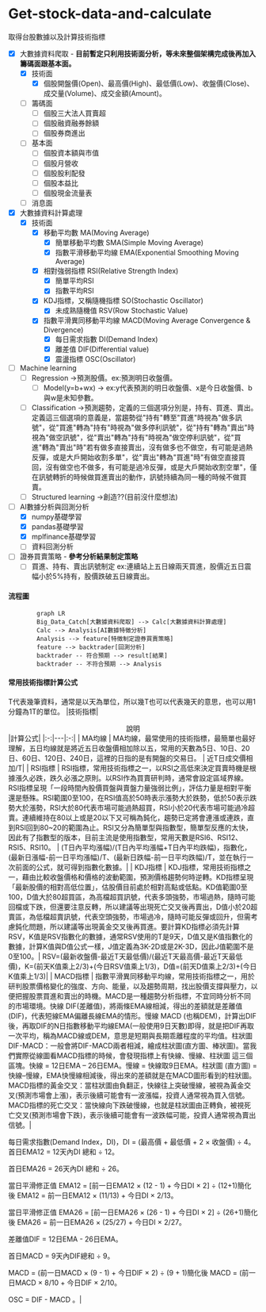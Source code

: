 # Get-stock-data-and-calculate
取得台股數據以及計算技術指標
- [x] 大數據資料爬取 - **目前暫定只利用技術面分析，等未來整個架構完成後再加入籌碼面跟基本面。**
  - [x] 技術面 
    - [x] 個股開盤價(Open)、最高價(High)、最低價(Low)、收盤價(Close)、成交量(Volume)、成交金額(Amount)。
  - [ ] 籌碼面
    - [ ] 個股三大法人買賣超
    - [ ] 個股融資融券餘額
    - [ ] 個股券商進出
  - [ ] 基本面
    - [ ] 個股資本額與市值
    - [ ] 個股月營收
    - [ ] 個股股利配發
    - [ ] 個股本益比
    - [ ] 個股現金流量表 
  - [ ] 消息面 
- [x] 大數據資料計算處理
  - [x] 技術面
    - [x] 移動平均數 MA(Moving Average)
      - [x] 簡單移動平均數 SMA(Simple Moving Average)
      - [x] 指數平滑移動平均線 EMA(Exponential Smoothing Moving Average)
    - [x] 相對強弱指標 RSI(Relative Strength Index)
      - [x] 簡單平均RSI
      - [x] 指數平均RSI
    - [x] KDJ指標，又稱隨機指標 SO(Stochastic Oscillator)
      - [x] 未成熟隨機值 RSV(Row Stochastic Value)
    - [x] 指數平滑異同移動平均線 MACD(Moving Average Convergence & Divergence)
      - [x] 每日需求指數 DI(Demand Index)
      - [x] 離差值 DIF(Differential value)
      - [x] 震盪指標 OSC(Oscillator)
- [ ] Machine learning
  - [ ] Regression ->預測股價。ex:預測明日收盤價。
    - [ ] Model(y=b+wx) -> ex:y代表預測的明日收盤價、x是今日收盤價、b與w是未知參數。
  - [ ] Classification ->預測趨勢，定義的三個選項分別是，持有、買進、賣出。定義這三個選項的意義是，當趨勢從"持有"轉至"買進"時視為"做多訊號"，從"買進"轉為"持有"時視為"做多停利訊號"，從"持有"轉為"賣出"時視為"做空訊號"，從"賣出"轉為"持有"時視為"做空停利訊號"，從"買進"轉為"賣出"時"若有做多直接賣出，沒有做多也不做空，有可能是過熱反彈，或是大戶開始收割多單"，從"賣出"轉為"買進"時"有做空直接買回，沒有做空也不做多，有可能是過冷反彈，或是大戶開始收割空單"，僅在訊號轉折的時候做買進賣出的動作，訊號持續為同一種的時候不做買賣。
  - [ ] Structured learning ->創造??(目前沒什麼想法)
- [ ] AI數據分析與回測分析
  - [x] numpy基礎學習
  - [x] pandas基礎學習
  - [x] mplfinance基礎學習
  - [ ] 資料回測分析
- [ ] 證券買賣策略 - **參考分析結果制定策略**
  - [ ] 買進、持有、賣出訊號制定 ex:連續站上五日線兩天買進，股價近五日震幅小於5%持有，股價跌破五日線賣出。

#### 流程圖
```mermaid
        graph LR
        Big_Data_Catch[大數據資料爬取] --> Calc[大數據資料計算處理]
        Calc --> Analysis[AI數據特徵分析]
        Analysis --> feature[特徵制定證券買賣策略]
        feature --> backtrader[回測分析]
        backtrader -- 符合預期 --> result[結果]
        backtrader -- 不符合預期 --> Analysis
```
#### 常用技術指標計算公式
T代表幾筆資料，通常是以天為單位，所以幾T也可以代表幾天的意思，也可以用1分鐘為1T的單位。
|技術指標|<center>說明</center>|計算公式|
|:-:|---|:-:|
| MA均線  | MA均線，最常使用的技術指標，最簡單也最好理解，五日均線就是將近五日收盤價相加除以五，常用的天數為5日、10日、20日、60日、120日、240日，這裡的日指的是有開盤的交易日。  | 近T日成交價相加/T|
| RSI指標  | RSI指標，常用技術指標之一，以RSI之高低來決定買賣時機是根據漲久必跌，跌久必漲之原則。以RSI作為買賣研判時，通常會設定區域界線。RSI指標呈現「一段時間內股價買盤與賣盤力量強弱比例」，評估力量是相對平衡還是懸殊。RSI範圍0至100，在RSI值高於50時表示漲勢大於跌勢，低於50表示跌勢大於漲勢，RSI大於80代表市場可能過熱超買，RSI小於20代表市場可能過冷超賣。連續維持在80以上或是20以下又可稱為鈍化，趨勢已定將會連漲或連跌，直到RSI回到80~20的範圍為止。RSI又分為簡單型與指數型，簡單型反應的太快，因此有了指數型的版本，目前主流是使用指數型，常用天數是RSI6、RSI12、RSI5、RSI10。  | (T日內平均漲幅)/(T日內平均漲幅+T日內平均跌幅)，指數化，(最新日漲幅-前一日平均漲幅)/T、(最新日跌幅-前一日平均跌幅)/T，並在執行一次前面的公式，就可得到指數化數據。|
| KDJ指標   | KDJ指標，常用技術指標之一，藉由比較收盤價格和價格的波動範圍，預測價格趨勢何時逆轉。KD指標呈現「最新股價的相對高低位置」，估股價目前處於相對高點或低點。KD值範圍0至100，D值大於80超買區，為高檔超買訊號，代表多頭強勢，市場過熱，隨時可能回檔或下跌，但還要注意反轉，所以建議等出現死亡交叉後再賣出，D值小於20超賣區，為低檔超賣訊號，代表空頭強勢，市場過冷，隨時可能反彈或回升，但需考慮鈍化問題，所以建議等出現黃金交叉後再買進。要計算KD指標必須先計算RSV，K值是RSV指數化的數據，通常RSV使用的T是9天，D值又是K值指數化的數據，計算K值與D值公式一樣，J值定義為3K-2D或是2K-3D，因此J值範圍不是0至100。| RSV=(最新收盤價-最近T天最低價)/(最近T天最高價-最近T天最低價)，K=(前天K值乘上2/3)+(今日RSV值乘上1/3)，D值=(前天D值乘上2/3)+(今日K值乘上1/3)|
| MACD指標  | 指數平滑異同移動平均線，常用技術指標之一，用於研判股票價格變化的強度、方向、能量，以及趨勢周期，找出股價支撐與壓力，以便把握股票買進和賣出的時機。MACD是一種趨勢分析指標，不宜同時分析不同的市場環境。快線 DIF(差離值)，將兩條EMA線相減，得出的差額就是差離值(DIF)，代表短線EMA偏離長線EMA的情形。慢線 MACD (也稱DEM)，計算出DIF後，再取DIF的N日指數移動平均線EMA(一般使用9日天數)即得，就是把DIF再取一次平均，稱為MACD線或DEM，意思是短期與長期乖離程度的平均值。柱狀圖 DIF-MACD：一般會將DIF-MACD兩者相減，繪成柱狀圖(直方圖、棒狀圖)。當我們實際從線圖看MACD指標的時候，會發現指標上有快線、慢線、柱狀圖 這三個區塊。快線 = 12日EMA – 26日EMA。慢線 = 快線取9日EMA。柱狀圖 (直方圖) = 快線–慢線，EMA快慢線相減後，得出來的差額就是在MACD圖形看到的柱狀圖。MACD指標的黃金交叉：當柱狀圖由負翻正，快線往上突破慢線，被視為黃金交叉(預測市場會上漲)，表示後續可能會有一波漲幅，投資人通常視為買入信號。MACD指標的死亡交叉：當快線向下跌破慢線，也就是柱狀圖由正轉負，被視死亡交叉(預測市場會下跌)，表示後續可能會有一波跌幅可能，投資人通常視為賣出信號。|<p>每日需求指數(Demand Index，DI)，DI = (最高價 + 最低價 + 2 × 收盤價) ÷ 4。首日EMA12 = 12天內DI 總和 ÷ 12。</p><p>首日EMA26 = 26天內DI 總和 ÷ 26。</p><p>當日平滑修正值 EMA12 = [前一日EMA12 × (12 - 1) + 今日DI × 2] ÷ (12+1)簡化後 EMA12 = 前一日EMA12 × (11/13) + 今日DI × 2/13。</p><p>當日平滑修正值 EMA26 = [前一日EMA26 × (26 - 1) + 今日DI × 2] ÷ (26+1)簡化後 EMA26 = 前一日EMA26 × (25/27) + 今日DI × 2/27。</p><p>差離值DIF = 12日EMA - 26日EMA。</p><p>首日MACD = 9天內DIF總和 ÷ 9。</p><p>MACD = (前一日MACD × (9 - 1) + 今日DIF × 2) ÷ (9 + 1)簡化後 MACD = (前一日MACD × 8/10 + 今日DIF × 2/10。</p>OSC = DIF - MACD 。|
